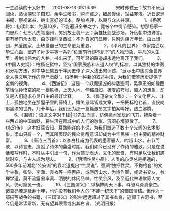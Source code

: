 一生必读的十大好书
　 2001-08-13 09:16:39
　　
　　宋时苏轼云：故书不厌百回读，熟读深思子自知。余平生嗜书，购而藏之，细品慢读，受益非浅。近日逡巡书橱，察视诸书，挑出喜好的10本，略加点评，以期与众人共享。 
　　1、《杨家将》：初读此本，约莫10岁，不能遍识全书之字，竟被个中情节感染。想那杨家一门忠烈：七郎八虎闯幽州，笑别故土裹尸还；英雄抚剑战沙场，奸佞朝中进谗言。更有杨门佘太君，百岁挂帅复西征；不为自家门显赫，只盼边疆万年长。由此想到，热爱国家，比热爱自己的生命更为重要。 
　　2、《平凡的世界》：作家路遥以毕生心血，塑造了孙少平等一系列“负重前行却不趴下”的人物形象，平凡的人生里，折射出伟大的人格。书出来了，可年轻的路遥却永远地离开了我们。 
　　3、《中国人史纲》：柏杨在狱中，坚持“国家民族和人道人权”的标准，以其独特的体例和分期方法，对中华民族五千年历史作了深入浅出的评述，“展示出中国对全世界全人类文明所作的尊严贡献”。柏杨用一种新的叙述手段，为我们借鉴历史提供了全新的视角。 
　　4、《西游记》：这是一个妖魔逞凶的神话空间，吴承恩的如椽巨笔恰似孙悟空的那一根铁棒，上天入地、伸缩自如，极度的夸张，超人的想象，却又是人们追求心灵自由的最好诠释。 
　　5、《鲁迅杂文全集》：一个文化巨人、斗士，孤独地坐在那屋子里的藤椅上，嬉笑怒骂皆成文章，一把把标枪匕首，直投向那黑漆的世界。几十年后，我们还为那一篇篇激昂文字拍案叫好，热血沸腾。 
　　6、《围城》：语言文字对于钱书先生而言，仿佛魔术家玩的飞刀，掺杂着一些西式的中国幽默，将生活在围城中的人们的愁怅、沉闷心境驱散了。 
　　7、《水浒传》：这本妇孺皆知、耳熟能详的小说，为我们塑造了数十个光辉的艺术形象。梁山只有一个，而其所表现的民众觉醒意识却成为中华民族一份主要的精神财富。 
　　8、《唐诗三百首》：以李白杜甫为代表的墨客骚人，吟哦山水，击节而歌，以诗言志，造就了诗体的鼎盛时期。我们如今已没有了作诗的雅致，只是在说话和写作时，不时从中引出一句，作为辅助表达。文化的反刍，有时足以让我们跨越时空，与古人成为朋友。 
　　9、《明清性灵小品》：人类的心灵总是相通的，500多年前湖北“公安派”的袁宏道提出“性灵说”，强调“独抒性灵，不拘格套”的文学主张，张岱、李渔、袁枚等一呼百应，或游历山水，为诗作画，或读书交友，参禅学道，莫不流露出率真、洒脱的休闲品味。性灵余风，及至近代林语堂等人文风，仍可窥见一斑。 
　　10、《三国演义》：纵横捭阖天下事，斗智斗勇真豪杰。诸葛亮若是延寿十年，也许没有我们今人的“不能一统天下”的蜀国情结。但作为一部描写战争的书籍，《三国演义》的影响远远超过了其书本身，这部千古奇书，至今仍是常读常新，无有望其项背或出其右者。（光明日报）
　　 